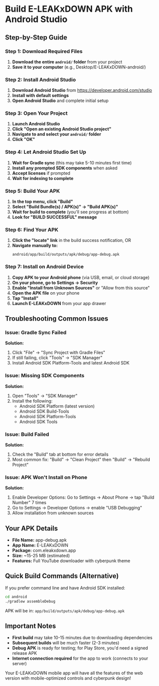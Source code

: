 # Build E-LEAKxDOWN APK with Android Studio

## Step-by-Step Guide

### Step 1: Download Required Files
1. **Download the entire `android/` folder** from your project
2. **Save it to your computer** (e.g., Desktop/E-LEAKxDOWN-android/)

### Step 2: Install Android Studio
1. **Download Android Studio** from https://developer.android.com/studio
2. **Install with default settings**
3. **Open Android Studio** and complete initial setup

### Step 3: Open Your Project
1. **Launch Android Studio**
2. **Click "Open an existing Android Studio project"**
3. **Navigate to and select your `android/` folder**
4. **Click "OK"**

### Step 4: Let Android Studio Set Up
1. **Wait for Gradle sync** (this may take 5-10 minutes first time)
2. **Install any prompted SDK components** when asked
3. **Accept licenses** if prompted
4. **Wait for indexing to complete**

### Step 5: Build Your APK
1. **In the top menu, click "Build"**
2. **Select "Build Bundle(s) / APK(s)" → "Build APK(s)"**
3. **Wait for build to complete** (you'll see progress at bottom)
4. **Look for "BUILD SUCCESSFUL" message**

### Step 6: Find Your APK
1. **Click the "locate" link** in the build success notification, OR
2. **Navigate manually to:**
   ```
   android/app/build/outputs/apk/debug/app-debug.apk
   ```

### Step 7: Install on Android Device
1. **Copy APK to your Android phone** (via USB, email, or cloud storage)
2. **On your phone, go to Settings → Security**
3. **Enable "Install from Unknown Sources"** or "Allow from this source"
4. **Open the APK file** on your phone
5. **Tap "Install"**
6. **Launch E-LEAKxDOWN** from your app drawer

## Troubleshooting Common Issues

### Issue: Gradle Sync Failed
**Solution:**
1. Click "File" → "Sync Project with Gradle Files"
2. If still failing, click "Tools" → "SDK Manager"
3. Install Android SDK Platform-Tools and latest Android SDK

### Issue: Missing SDK Components
**Solution:**
1. Open "Tools" → "SDK Manager"
2. Install the following:
   - Android SDK Platform (latest version)
   - Android SDK Build-Tools
   - Android SDK Platform-Tools
   - Android SDK Tools

### Issue: Build Failed
**Solution:**
1. Check the "Build" tab at bottom for error details
2. Most common fix: "Build" → "Clean Project" then "Build" → "Rebuild Project"

### Issue: APK Won't Install on Phone
**Solution:**
1. Enable Developer Options: Go to Settings → About Phone → tap "Build Number" 7 times
2. Go to Settings → Developer Options → enable "USB Debugging"
3. Allow installation from unknown sources

## Your APK Details
- **File Name:** app-debug.apk
- **App Name:** E-LEAKxDOWN
- **Package:** com.eleakxdown.app
- **Size:** ~15-25 MB (estimated)
- **Features:** Full YouTube downloader with cyberpunk theme

## Quick Build Commands (Alternative)
If you prefer command line and have Android SDK installed:
```bash
cd android
./gradlew assembleDebug
```
APK will be in: `app/build/outputs/apk/debug/app-debug.apk`

## Important Notes
- **First build** may take 10-15 minutes due to downloading dependencies
- **Subsequent builds** will be much faster (2-3 minutes)
- **Debug APK** is ready for testing; for Play Store, you'd need a signed release APK
- **Internet connection required** for the app to work (connects to your server)

Your E-LEAKxDOWN mobile app will have all the features of the web version with mobile-optimized controls and cyberpunk design!